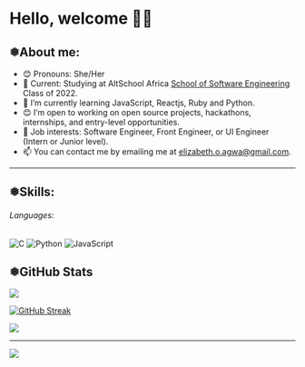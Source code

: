 # Hello, welcome 👋🏾

## ❅About me:

- 😊 Pronouns: She/Her
- 🌱 Current: Studying at AltSchool Africa [School of Software Engineering](https://altschoolafrica.com/schools/engineering) Class of 2022.
- 🌱 I’m currently learning JavaScript, Reactjs, Ruby and Python.
- 😊 I’m open to working on open source projects, hackathons, internships, and entry-level opportunities.
- 💼 Job interests: Software Engineer, Front Engineer, or UI Engineer (Intern or Junior level).
- 📫 You can contact me by emailing me at elizabeth.o.agwa@gmail.com.

---

## ❅Skills:

###### Languages:

![C](https://img.shields.io/badge/c-%2300599C.svg?style=for-the-badge&logo=c&logoColor=white) ![Python](https://img.shields.io/badge/python-3670A0?style=for-the-badge&logo=python&logoColor=ffdd54) ![JavaScript](https://img.shields.io/badge/javascript-%23323330.svg?style=for-the-badge&logo=javascript&logoColor=%23F7DF1E)

<!-- ###### Database:

![MySQL](https://img.shields.io/badge/mysql-%2300f.svg?style=for-the-badge&logo=mysql&logoColor=white) ![PostgreSQL](https://img.shields.io/badge/PostgreSQL-316192?style=for-the-badge&logo=postgresql&logoColor=white) -->

## ❅GitHub Stats

![](https://github-readme-stats.vercel.app/api?username=Agw-a&theme=radical&hide_border=false&include_all_commits=false&count_private=true)<br/>

[![GitHub Streak](https://streak-stats.demolab.com/?user=Agw-a&theme=radical)](https://git.io/streak-stats)<br/>

<!-- [![Agw-a's github activity graph](https://activity-graph.herokuapp.com/graph?username=Agw-a)](https://github.com/ashutosh00710/github-readme-activity-graph)<br/> -->


![](https://github-readme-stats.vercel.app/api/top-langs/?username=Agw-a&theme=radical&hide_border=false&include_all_commits=false&count_private=true&layout=compact)

---

[![](https://visitcount.itsvg.in/api?id=Agw-a&icon=0&color=0)](https://visitcount.itsvg.in)

